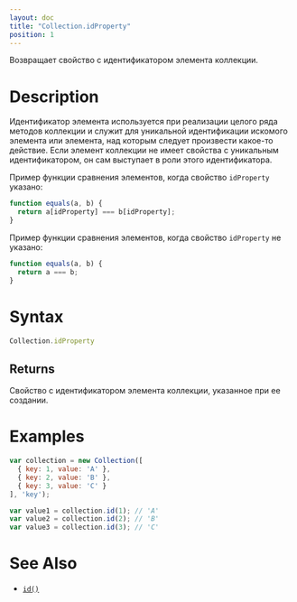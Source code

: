 ```yaml
---
layout: doc
title: "Collection.idProperty"
position: 1
---
```


Возвращает свойство с идентификатором элемента коллекции.

# Description

Идентификатор элемента используется при реализации целого ряда методов коллекции и служит для
уникальной идентификации искомого элемента или элемента, над которым следует произвести какое-то
действие. Если элемент коллекции не имеет свойства с уникальным идентификатором, он сам выступает
в роли этого идентификатора.

Пример функции сравнения элементов, когда свойство `idProperty` указано:

```js
function equals(a, b) {
  return a[idProperty] === b[idProperty];
}
```

Пример функции сравнения элементов, когда свойство `idProperty` не указано:

```js
function equals(a, b) {
  return a === b;
}
```

# Syntax

```js
Collection.idProperty
```

## Returns

Свойство с идентификатором элемента коллекции, указанное при ее создании.

# Examples

```js
var collection = new Collection([
  { key: 1, value: 'A' },
  { key: 2, value: 'B' },
  { key: 3, value: 'C' }
], 'key');

var value1 = collection.id(1); // 'A'
var value2 = collection.id(2); // 'B'
var value3 = collection.id(3); // 'C'
```

# See Also

* [`id()`](../Collection.id/)

